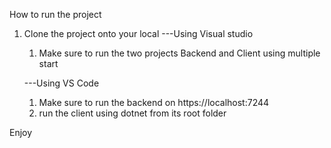 How to run the project 
1. Clone the project onto your local
   ---Using Visual studio
   1. Make sure to run the two projects Backend and Client using multiple start
  
   ---Using VS Code 
   1. Make sure to run the backend on https://localhost:7244
   2. run the client using dotnet from its root folder
  
Enjoy
